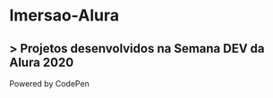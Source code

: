 # Imersao-Alura
<h2> > Projetos desenvolvidos na Semana DEV da Alura 2020</h2>


Powered by CodePen
